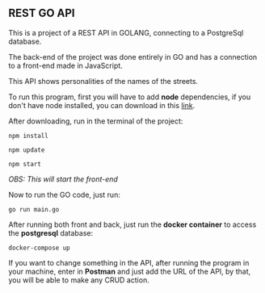 ## REST GO API

This is a project of a REST API in GOLANG, connecting to a PostgreSql database.

The back-end of the project was done entirely in GO and has a connection to a front-end made in JavaScript.

This API shows personalities of the names of the streets.

To run this program, first you will have to add **node** dependencies, if you don't have node installed, you can download in this [link](https://nodejs.org/en/download/). 

After downloading, run in the terminal of the project:

    npm install

    npm update

    npm start

*OBS: This will start the front-end*

Now to run the GO code, just run:

    go run main.go

After running both front and back, just run the **docker container** to access the **postgresql** database:

    docker-compose up    

If you want to change something in the API, after running the program in your machine, enter in **Postman** and just add the URL of the API, by that, you will be able to make any CRUD action.